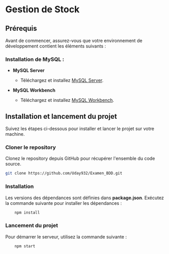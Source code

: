 # Gestion de Stock

## Prérequis

Avant de commencer, assurez-vous que votre environnement de développement contient les éléments suivants :


### **Installation de MySQL :**

- **MySQL Server**
  - Téléchargez et installez [MySQL Server](https://dev.mysql.com/downloads/).
  
- **MySQL Workbench**
  - Téléchargez et installez [MySQL Workbench](https://dev.mysql.com/downloads/workbench/).
## Installation et lancement du projet

Suivez les étapes ci-dessous pour installer et lancer le projet sur votre machine.

### Cloner le repository

Clonez le repository depuis GitHub pour récupérer l'ensemble du code source.

```bash
git clone https://github.com/Uday932/Examen_BDD.git
```

### Installation

Les versions des dépendances sont définies dans **package.json**. Exécutez la commande suivante pour installer les dépendances :

```bash
    npm install
```

### Lancement du projet

Pour démarrer le serveur, utilisez la commande suivante :

```bash
    npm start
```